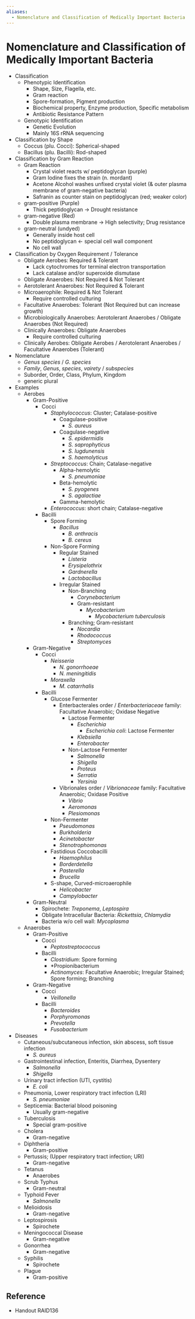 ```yaml
---
aliases:
  - Nomenclature and Classification of Medically Important Bacteria
---
```


# Nomenclature and Classification of Medically Important Bacteria

- Classification
	- Phenotypic Identification
		- Shape, Size, Flagella, etc.
		- Gram reaction
		- Spore-formation, Pigment production
		- Biochemical property, Enzyme production, Specific metabolism
		- Antibiotic Resistance Pattern
	- Genotypic Identification
		- Genetic Evolution
		- Mainly 16S rRNA sequencing
- Classification by Shape
	- Coccus (plu. Cocci): Spherical-shaped
	- Bacillus (plu. Bacilli): Rod-shaped
- Classification by Gram Reaction
	- Gram Reaction
		- Crystal violet reacts w/ peptidoglycan (purple)
		- Gram Iodine fixes the strain (n. mordant)
		- Acetone Alcohol washes unfixed crystal violet (& outer plasma membrane of gram-negative bacteria)
		- Safranin as counter stain on peptidoglycan (red; weaker color)
	- gram-positive (Purple)
		- Thick peptidoglycan → Drought resistance
	- gram-negative (Red)
		- Double plasma membrane → High selectivity; Drug resistance
	- gram-neutral (undyed)
		- Generally inside host cell
		- No peptidoglycan ← special cell wall component
		- No cell wall
- Classification by Oxygen Requirement / Tolerance
	- Obligate Aerobes: Required & Tolerant
		- Lack cytochromes for terminal electron transportation
		- Lack catalase and/or superoxide dismutase
	- Obligate Anaerobes: Not Required & Not Tolerant
	- Aerotolerant Anaerobes: Not Required & Tolerant
	- Microaerophile: Required & Not Tolerant
		- Require controlled culturing
	- Facultative Anaerobes: Tolerant (Not Required but can increase growth)
	- Microbiologically Anaerobes: Aerotolerant Anaerobes / Obligate Anaerobes (Not Required)
	- Clinically Anaerobes: Obligate Anaerobes
		- Require controlled culturing
	- Clinically Aerobes: Obligate Aerobes / Aerotolerant Anaerobes / Facultative Anaerobes (Tolerant)
- Nomenclature
	- *Genus species* / *G. species*
	- *Family*, *Genus*, *species*, *vairety* / *subspecies*
	- Suborder, Order, Class, Phylum, Kingdom
	- generic plural
- Examples
	- Aerobes
		- Gram-Positive
			- Cocci
				- *Staphylococcus*: Cluster; Catalase-positive
					- Coagulase-positive
						- *S. aureus*
					- Coagulase-negative
						- *S. epidermidis*
						- *S. saprophyticus*
						- *S. lugdunensis*
						- *S. haemolyticus*
				- *Streptococcus*: Chain; Catalase-negative
					- Alpha-hemolytic
						- *S. pneumoniae*
					- Beta-hemolytic
						- *S. pyogenes*
						- *S. agalactiae*
					- Gamma-hemolytic
				- *Enterococcus*: short chain; Catalase-negative
			- Bacilli
				- Spore Forming
					- *Bacillus*
						- *B. anthracis*
						- *B. cereus*
				- Non-Spore Forming
					- Regular Stained
						- *Listeria*
						- *Erysipelothrix*
						- *Gardnerella*
						- *Lactobacillus*
					- Irregular Stained
						- Non-Branching
							- *Corynebacterium*
							- Gram-resistant
								- *Mycobacterium*
									- *Mycobacterium tuberculosis*
						- Branching; Gram-resistant
							- *Nocardia*
							- *Rhodococcus*
							- *Streptomyces*
		- Gram-Negative
			- Cocci
				- *Neisseria*
					- *N. gonorrhoeae*
					- *N. meningitidis*
				- *Moraxella*
					- *M. catarrhalis*
			- Bacilli
				- Glucose Fermenter
					- Enterbacterales order / *Enterbacteriaceae* family: Facultative Anaerobic; Oxidase Negative
						- Lactose Fermenter
							- *Escherichia*
								- *Escherichia coli*: Lactose Fermenter
							- *Klebsiella*
							- *Enterobacter*
						- Non-Lactose Fermenter
							- *Salmonella*
							- *Shigella*
							- *Proteus*
							- *Serratia*
							- *Yersinia*
					- Vibrionales order / *Vibrionaceae* family: Facultative Anaerobic; Oxidase Positive
						- *Vibrio*
						- *Aeromonas*
						- *Plesiomonas*
				- Non-Fermenter
					- *Pseudomonas*
					- *Burkholderia*
					- *Acinetobacter*
					- *Stenotrophomonas*
				- Fastidious Coccobacilli
					- *Haemophilus*
					- *Borderdetella*
					- *Pasterella*
					- *Brucella*
				- S-shape, Curved-microaerophile
					- *Helicobacter*
					- *Campylobacter*
		- Gram-Neutral
			- Spirochete: *Treponema*, *Leptospira*
			- Obligate Intracellular Bacteria: *Rickettsia*, *Chlamydia*
			- Bacteria w/o cell wall: *Mycoplasma*
	- Anaerobes
		- Gram-Positive
			- Cocci
				- *Peptostreptococcus*
			- Bacilli
				- *Clostridium*: Spore forming
				- *Propionibacterium
				- *Actinomyces*: Facultative Anaerobic; Irregular Stained; Spore forming; Branching
		- Gram-Negative
			- Cocci
				- *Veillonella*
			- Bacilli
				- *Bacteroides*
				- *Porphyromonas*
				- *Prevotella*
				- *Fusobacterium*
- Diseases
	- Cutaneous/subcutaneous infection, skin abscess, soft tissue infection
		- *S. aureus*
	- Gastrointestinal infection, Enteritis, Diarrhea, Dysentery
		- *Salmonella*
		- *Shigella*
	- Urinary tract infection (UTI, cystitis)
		- *E. coli*
	- Pneumonia, Lower respiratory tract infection (LRI)
		- *S. pneumoniae*
	- Septicemia: Bacterial blood poisoning
		- Usually gram-negative
	- Tuberculosis
		- Special gram-positive
	- Cholera
		- Gram-negative
	- Diphtheria
		- Gram-positive
	- Pertussis; (Upper respiratory tract infection; URI)
		- Gram-negative
	- Tetanus
		- Anaerobes
	- Scrub Typhus
		- Gram-neutral
	- Typhoid Fever
		- *Salmonella*
	- Melioidosis
		- Gram-negative
	- Leptospirosis
		- Spirochete
	- Meningococcal Disease
		- Gram-negative
	- Gonorrhea
		- Gram-negative
	- Syphilis
		- Spirochete
	- Plague
		- Gram-positive

## Reference

- Handout RAID136
